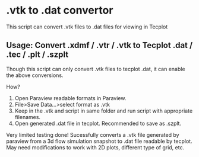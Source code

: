 # .vtk to .dat convertor
This script can convert .vtk files to .dat files for viewing in Tecplot

## Usage:  Convert .xdmf / .vtr / .vtk to Tecplot .dat / .tec / .plt / .szplt
Though this script can only convert .vtk files to tecplot .dat, it can enable the above conversions.

How?
1. Open Paraview readable formats in Paraview. 
2. File>Save Data...>select format as .vtk
3. Keep in the .vtk and script in same folder and run script with appropriate filenames.
4. Open generated .dat file in tecplot. Recommended to save as .szplt.

Very limited testing done! Sucessfully converts a .vtk file generated by paraview from a 3d flow simulation snapshot to .dat file readable by tecplot. May need modifications to work with 2D plots, different type of grid, etc.

